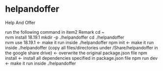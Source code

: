 # helpandoffer
Help And Offer

run the following command in item2	Remark
cd ~	
nvm install 18.19.1	
mkdir -p ./helpandoffer	
cd ./helpandoffer	
nvm use 18.19.1	<- make it run inside ./helpandoffer
npm init	<- make it run inside ./helpandoffer
{copy all files/directories under /Share/helpandoffer in the google share drive}	<- overwrite the original package.json file
npm install	<- install all dependencies specified in package.json file
npm run dev	<- make it run inside ./helpandoffer
